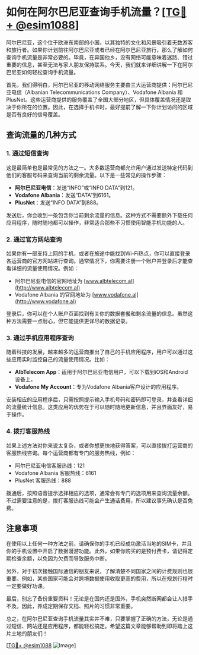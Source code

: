 # 如何在阿尔巴尼亚查询手机流量？[[TG💪+ @esim1088](https://t.me/s/esim1088)]

阿尔巴尼亚，这个位于欧洲东南部的小国，以其独特的文化和风景吸引着无数游客和旅行者。如果你计划前往阿尔巴尼亚或者已经在阿尔巴尼亚旅行，那么了解如何查询手机流量是非常必要的。毕竟，在异国他乡，没有网络可能意味着迷路、错过重要的信息，甚至无法与家人朋友保持联系。今天，我们就来详细讲解一下在阿尔巴尼亚如何轻松查询手机流量。

首先，我们得明白，阿尔巴尼亚的移动网络服务主要由三大运营商提供：阿尔巴尼亚电信（Albanian Telecommunications Company）、Vodafone Albania 和 PlusNet。这些运营商提供的服务覆盖了全国大部分地区，但具体覆盖情况还是取决于你所在的位置。因此，在选择手机卡时，最好提前了解一下你计划访问的区域是否有良好的信号覆盖。

## 查询流量的几种方式

### 1. **通过短信查询**

这是最简单也是最常见的方法之一。大多数运营商都允许用户通过发送特定代码到他们的客服号码来查询当前的剩余流量。以下是一些常见的操作步骤：

- **阿尔巴尼亚电信**：发送“INFO”或“INFO DATA”到121。
- **Vodafone Albania**：发送“DATA”到6161。
- **PlusNet**：发送“INFO DATA”到888。

发送后，你会收到一条包含你当前剩余流量的信息。这种方式不需要额外下载任何应用程序，随时随地都可以操作，非常适合那些不习惯使用智能手机功能的人。

### 2. **通过官方网站查询**

如果你有一部支持上网的手机，或者在旅途中能找到Wi-Fi热点，你可以直接登录各运营商的官方网站进行查询。通常情况下，你需要注册一个账户并登录后才能查看详细的流量使用情况。例如：

- 阿尔巴尼亚电信的官网地址为 [www.albtelecom.al](http://www.albtelecom.al)
- Vodafone Albania 的官网地址为 [www.vodafone.al](http://www.vodafone.al)

登录后，你可以在个人账户页面找到有关你的数据套餐和剩余流量的信息。虽然这种方法需要一点耐心，但它能提供更详尽的数据记录。

### 3. **通过手机应用程序查询**

随着科技的发展，越来越多的运营商推出了自己的手机应用程序，用户可以通过这些应用实时监控自己的流量使用情况。比如：

- **AlbTelecom App**：适用于阿尔巴尼亚电信用户，可以下载到iOS和Android设备上。
- **Vodafone My Account**：专为Vodafone Albania客户设计的应用程序。

安装相应的应用程序后，只需按照提示输入手机号码和密码即可登录，并查看详细的流量统计信息。这类应用的优势在于可以随时随地更新信息，并且界面友好，易于操作。

### 4. **拨打客服热线**

如果上述方法对你来说太复杂，或者你想更快地获得答案，可以直接拨打运营商的客服热线咨询。每个运营商都有专门的服务热线，例如：

- 阿尔巴尼亚电信客服热线：121
- Vodafone Albania 客服热线：6161
- PlusNet 客服热线：888

拨通后，按照语音提示选择相应的选项，通常会有专门的选项用来查询流量余额。不过需要注意的是，拨打客服热线可能会产生通话费用，所以建议事先确认是否免费。

## 注意事项

在使用以上任何一种方法之前，请确保你的手机已经成功激活当地的SIM卡，并且你的手机设置中开启了数据漫游功能。此外，如果你购买的是预付费卡，请记得定期检查余额，以免因为欠费而导致服务中断。

另外，对于初次接触国际通信的朋友来说，了解清楚不同国家之间的计费规则也很重要。例如，某些国家可能会对跨境数据使用收取更高的费用，所以在规划行程时一定要做好功课。

最后，别忘了备份重要资料！无论是在国内还是国外，手机突然断网都会让人措手不及。因此，养成定期保存文档、照片的习惯非常重要。

总之，在阿尔巴尼亚查询手机流量其实并不难，只要掌握了正确的方法，无论是通过短信、网站还是应用程序，都能轻松搞定。希望这篇文章能够帮助到即将踏上这片土地的朋友们！

[[TG💪+ @esim1088](https://t.me/s/esim1088) ![Image](https://i.postimg.cc/4NQfJmqS/Snipaste-2025-05-13-00-14-12.png)]